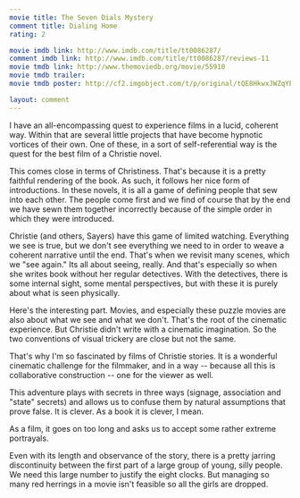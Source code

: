 ```yaml
---
movie title: The Seven Dials Mystery
comment title: Dialing Home
rating: 2

movie imdb link: http://www.imdb.com/title/tt0086287/
comment imdb link: http://www.imdb.com/title/tt0086287/reviews-11
movie tmdb link: http://www.themoviedb.org/movie/55910
movie tmdb trailer: 
movie tmdb poster: http://cf2.imgobject.com/t/p/original/tQE8HkwxJWZqYE3SgDztWDcdvxu.jpg

layout: comment
---
```


I have an all-encompassing quest to experience films in a lucid, coherent way. Within that are several little projects that have become hypnotic vortices of their own. One of these, in a sort of self-referential way is the quest for the best film of a Christie novel.

This comes close in terms of Christiness. That's because it is a pretty faithful rendering of the book. As such, it follows her nice form of introductions. In these novels, it is all a game of defining people that sew into each other. The people come first and we find of course that by the end we have sewn them together incorrectly because of the simple order in which they were introduced.

Christie (and others, Sayers) have this game of limited watching. Everything we see is true, but we don't see everything we need to in order to weave a coherent narrative until the end. That's when we revisit many scenes, which we "see again." Its all about seeing, really. And that's especially so when she writes book without her regular detectives. With the detectives, there is some internal sight, some mental perspectives, but with these it is purely about what is seen physically.

Here's the interesting part. Movies, and especially these puzzle movies are also about what we see and what we don't. That's the root of the cinematic experience. But Christie didn't write with a cinematic imagination. So the two conventions of visual trickery are close but not the same.

That's why I'm so fascinated by films of Christie stories. It is a wonderful cinematic challenge for the filmmaker, and in a way -- because all this is collaborative construction -- one for the viewer as well.

This adventure plays with secrets in three ways (signage, association and "state" secrets) and allows us to confuse them by natural assumptions that prove false. It is clever. As a book it is clever, I mean.

As a film, it goes on too long and asks us to accept some rather extreme portrayals. 

Even with its length and observance of the story, there is a pretty jarring discontinuity between the first part of a large group of young, silly people. We need this large number to justify the eight clocks. But managing so many red herrings in a movie isn't feasible so all the girls are dropped.
